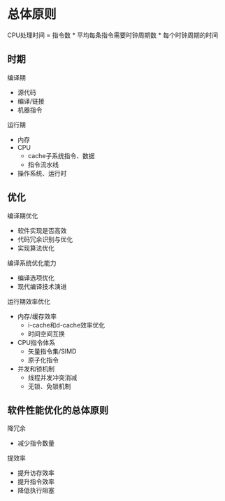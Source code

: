 # 总体原则

CPU处理时间 = 指令数 * 平均每条指令需要时钟周期数 * 每个时钟周期的时间



## 时期

编译期

* 源代码
* 编译/链接
* 机器指令



运行期

* 内存
* CPU
  * cache子系统指令、数据
  * 指令流水线
* 操作系统、运行时



## 优化

编译期优化

* 软件实现是否高效
* 代码冗余识别与优化
* 实现算法优化



编译系统优化能力

* 编译选项优化
* 现代编译技术演进



运行期效率优化

* 内存/缓存效率
  * i-cache和d-cache效率优化
  * 时间空间互换
* CPU指令体系
  * 矢量指令集/SIMD
  * 原子化指令
* 并发和锁机制
  * 线程并发冲突消减
  * 无锁、免锁机制



## 软件性能优化的总体原则

降冗余

* 减少指令数量



提效率

* 提升访存效率
* 提升指令效率
* 降低执行阻塞



